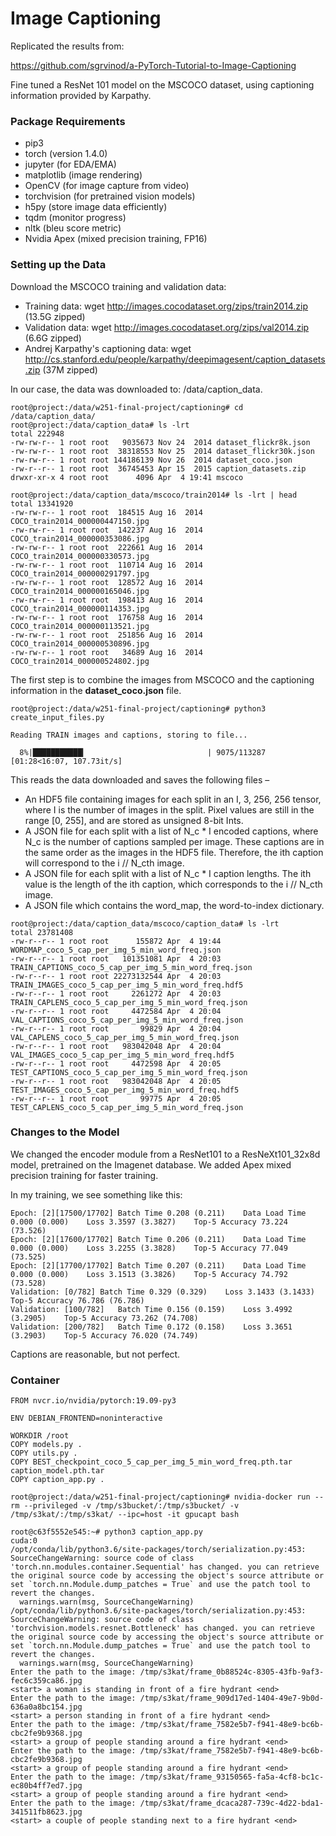 # Image Captioning ##

Replicated the results from:

https://github.com/sgrvinod/a-PyTorch-Tutorial-to-Image-Captioning

Fine tuned a ResNet 101 model on the MSCOCO dataset, using captioning information provided by Karpathy.

### Package Requirements ###

* pip3
* torch (version 1.4.0)
* jupyter (for EDA/EMA)
* matplotlib (image rendering)
* OpenCV (for image capture from video)
* torchvision (for pretrained vision models)
* h5py (store image data efficiently)
* tqdm (monitor progress)
* nltk (bleu score metric)
* Nvidia Apex (mixed precision training, FP16)

### Setting up the Data ###

Download the MSCOCO training and validation data:

* Training data: wget http://images.cocodataset.org/zips/train2014.zip (13.5G zipped)
* Validation data: wget http://images.cocodataset.org/zips/val2014.zip (6.6G zipped)
* Andrej Karpathy's captioning data: wget http://cs.stanford.edu/people/karpathy/deepimagesent/caption_datasets.zip (37M zipped)

In our case, the data was downloaded to: /data/caption_data.

```
root@project:/data/w251-final-project/captioning# cd /data/caption_data/
root@project:/data/caption_data# ls -lrt
total 222948
-rw-rw-r-- 1 root root   9035673 Nov 24  2014 dataset_flickr8k.json
-rw-rw-r-- 1 root root  38318553 Nov 25  2014 dataset_flickr30k.json
-rw-rw-r-- 1 root root 144186139 Nov 26  2014 dataset_coco.json
-rw-r--r-- 1 root root  36745453 Apr 15  2015 caption_datasets.zip
drwxr-xr-x 4 root root      4096 Apr  4 19:41 mscoco

root@project:/data/caption_data/mscoco/train2014# ls -lrt | head
total 13341920
-rw-rw-r-- 1 root root  184515 Aug 16  2014 COCO_train2014_000000447150.jpg
-rw-rw-r-- 1 root root  142237 Aug 16  2014 COCO_train2014_000000353086.jpg
-rw-rw-r-- 1 root root  222661 Aug 16  2014 COCO_train2014_000000330573.jpg
-rw-rw-r-- 1 root root  110714 Aug 16  2014 COCO_train2014_000000291797.jpg
-rw-rw-r-- 1 root root  128572 Aug 16  2014 COCO_train2014_000000165046.jpg
-rw-rw-r-- 1 root root  198413 Aug 16  2014 COCO_train2014_000000114353.jpg
-rw-rw-r-- 1 root root  176758 Aug 16  2014 COCO_train2014_000000113521.jpg
-rw-rw-r-- 1 root root  251856 Aug 16  2014 COCO_train2014_000000530896.jpg
-rw-rw-r-- 1 root root   34689 Aug 16  2014 COCO_train2014_000000524802.jpg
```

The first step is to combine the images from MSCOCO and the captioning information in the **dataset_coco.json** file.

```
root@project:/data/w251-final-project/captioning# python3 create_input_files.py 

Reading TRAIN images and captions, storing to file...

  8%|███████████▎                           | 9075/113287 [01:28<16:07, 107.73it/s]
```

This reads the data downloaded and saves the following files –

* An HDF5 file containing images for each split in an I, 3, 256, 256 tensor, where I is the number of images in the split. Pixel values are still in the range [0, 255], and are stored as unsigned 8-bit Ints.
* A JSON file for each split with a list of N_c * I encoded captions, where N_c is the number of captions sampled per image. These captions are in the same order as the images in the HDF5 file. Therefore, the ith caption will correspond to the i // N_cth image.
* A JSON file for each split with a list of N_c * I caption lengths. The ith value is the length of the ith caption, which corresponds to the i // N_cth image.
* A JSON file which contains the word_map, the word-to-index dictionary.

```
root@project:/data/caption_data/mscoco/caption_data# ls -lrt
total 23781408
-rw-r--r-- 1 root root      155872 Apr  4 19:44 WORDMAP_coco_5_cap_per_img_5_min_word_freq.json
-rw-r--r-- 1 root root   101351081 Apr  4 20:03 TRAIN_CAPTIONS_coco_5_cap_per_img_5_min_word_freq.json
-rw-r--r-- 1 root root 22273132544 Apr  4 20:03 TRAIN_IMAGES_coco_5_cap_per_img_5_min_word_freq.hdf5
-rw-r--r-- 1 root root     2261272 Apr  4 20:03 TRAIN_CAPLENS_coco_5_cap_per_img_5_min_word_freq.json
-rw-r--r-- 1 root root     4472584 Apr  4 20:04 VAL_CAPTIONS_coco_5_cap_per_img_5_min_word_freq.json
-rw-r--r-- 1 root root       99829 Apr  4 20:04 VAL_CAPLENS_coco_5_cap_per_img_5_min_word_freq.json
-rw-r--r-- 1 root root   983042048 Apr  4 20:04 VAL_IMAGES_coco_5_cap_per_img_5_min_word_freq.hdf5
-rw-r--r-- 1 root root     4472598 Apr  4 20:05 TEST_CAPTIONS_coco_5_cap_per_img_5_min_word_freq.json
-rw-r--r-- 1 root root   983042048 Apr  4 20:05 TEST_IMAGES_coco_5_cap_per_img_5_min_word_freq.hdf5
-rw-r--r-- 1 root root       99775 Apr  4 20:05 TEST_CAPLENS_coco_5_cap_per_img_5_min_word_freq.json
```

### Changes to the Model ###

We changed the encoder module from a ResNet101 to a ResNeXt101_32x8d model, pretrained on the Imagenet database.
We added Apex mixed precision training for faster training.


In my training, we see something like this:

```
Epoch: [2][17500/17702]	Batch Time 0.208 (0.211)	Data Load Time 0.000 (0.000)	Loss 3.3597 (3.3827)	Top-5 Accuracy 73.224 (73.526)
Epoch: [2][17600/17702]	Batch Time 0.206 (0.211)	Data Load Time 0.000 (0.000)	Loss 3.2255 (3.3828)	Top-5 Accuracy 77.049 (73.525)
Epoch: [2][17700/17702]	Batch Time 0.207 (0.211)	Data Load Time 0.000 (0.000)	Loss 3.1513 (3.3826)	Top-5 Accuracy 74.792 (73.528)
Validation: [0/782]	Batch Time 0.329 (0.329)	Loss 3.1433 (3.1433)	Top-5 Accuracy 76.786 (76.786)	
Validation: [100/782]	Batch Time 0.156 (0.159)	Loss 3.4992 (3.2905)	Top-5 Accuracy 73.262 (74.708)	
Validation: [200/782]	Batch Time 0.172 (0.158)	Loss 3.3651 (3.2903)	Top-5 Accuracy 76.020 (74.749)
```

Captions are reasonable, but not perfect.

### Container ###

```
FROM nvcr.io/nvidia/pytorch:19.09-py3

ENV DEBIAN_FRONTEND=noninteractive

WORKDIR /root
COPY models.py .
COPY utils.py .
COPY BEST_checkpoint_coco_5_cap_per_img_5_min_word_freq.pth.tar caption_model.pth.tar
COPY caption_app.py .

root@project:/data/w251-final-project/captioning# nvidia-docker run --rm --privileged -v /tmp/s3bucket/:/tmp/s3bucket/ -v /tmp/s3kat/:/tmp/s3kat/ --ipc=host -it gpucapt bash

root@c63f5552e545:~# python3 caption_app.py 
cuda:0
/opt/conda/lib/python3.6/site-packages/torch/serialization.py:453: SourceChangeWarning: source code of class 'torch.nn.modules.container.Sequential' has changed. you can retrieve the original source code by accessing the object's source attribute or set `torch.nn.Module.dump_patches = True` and use the patch tool to revert the changes.
  warnings.warn(msg, SourceChangeWarning)
/opt/conda/lib/python3.6/site-packages/torch/serialization.py:453: SourceChangeWarning: source code of class 'torchvision.models.resnet.Bottleneck' has changed. you can retrieve the original source code by accessing the object's source attribute or set `torch.nn.Module.dump_patches = True` and use the patch tool to revert the changes.
  warnings.warn(msg, SourceChangeWarning)
Enter the path to the image: /tmp/s3kat/frame_0b88524c-8305-43fb-9af3-fec6c359ca86.jpg
<start> a woman is standing in front of a fire hydrant <end> 
Enter the path to the image: /tmp/s3kat/frame_909d17ed-1404-49e7-9b0d-636a0a8bc154.jpg
<start> a person standing in front of a fire hydrant <end> 
Enter the path to the image: /tmp/s3kat/frame_7582e5b7-f941-48e9-bc6b-cbc2fe9b9368.jpg
<start> a group of people standing around a fire hydrant <end> 
Enter the path to the image: /tmp/s3kat/frame_7582e5b7-f941-48e9-bc6b-cbc2fe9b9368.jpg
<start> a group of people standing around a fire hydrant <end> 
Enter the path to the image: /tmp/s3kat/frame_93150565-fa5a-4cf8-bc1c-ec80b4ff7ed7.jpg
<start> a group of people standing around a fire hydrant <end> 
Enter the path to the image: /tmp/s3kat/frame_dcaca287-739c-4d22-bda1-341511fb8623.jpg
<start> a couple of people standing next to a fire hydrant <end> 
```
